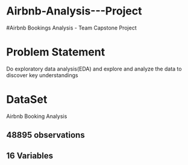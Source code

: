 # Airbnb-Analysis---Project
#Airbnb Bookings Analysis - Team Capstone Project

# Problem Statement
Do exploratory data analysis(EDA) and explore and analyze the data to discover key understandings

# DataSet
Airbnb Booking Analysis
## 48895 observations
## 16 Variables
